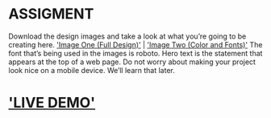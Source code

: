 # ASSIGMENT
Download the design images and take a look at what you’re going to be creating here. 
['Image One (Full Design)'](https://cdn.statically.io/gh/TheOdinProject/curriculum/main/foundations/html_css/project/odin-project.png) | ['Image Two (Color and Fonts)'](https://cdn.statically.io/gh/TheOdinProject/curriculum/main/foundations/html_css/project/colors_and_stuff.png)
The font that’s being used in the images is roboto.
Hero text is the statement that appears at the top of a web page.
Do not worry about making your project look nice on a mobile device. We’ll learn that later.

# ['LIVE DEMO'](https://fadilshardy.github.io/landing-page-the-odin-project/)